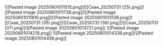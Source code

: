 ![[Pasted image 20250801011515.png]]![[Скан_20250731 (25).png]]![[Pasted image 20250801011738.png]]![[Pasted image 20250801011816.png]]![[Pasted image 20250801013138.png]]![[Скан_20250731 (35).png]]![[Скан_20250731 (36).png]]![[Скан_20250731 (37).png]]![[Pasted image 20250801013721.png]]
![[Pasted image 20250801014218.png]]
![[Pasted image 20250801014339.png]]![[Pasted image 20250801014458.png]]